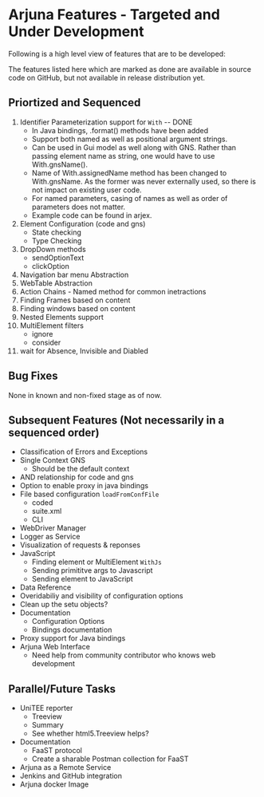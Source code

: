 # Arjuna Features - Targeted and Under Development
Following is a high level view of features that are to be developed:

The features listed here which are marked as done are available in source code on GitHub, but not available in release distribution yet.

## Priortized and Sequenced
1. Identifier Parameterization support for `With` -- DONE
   * In Java bindings, .format() methods have been added
   * Support both named as well as positional argument strings.
   * Can be used in Gui model as well along with GNS. Rather than passing element name as string, one would have to use With.gnsName().
   * Name of With.assignedName method has been changed to With.gnsName. As the former was never externally used, so there is not impact on existing user code.
   * For named parameters, casing of names as well as order of parameters does not matter.
   * Example code can be found in arjex.
2. Element Configuration (code and gns)
    * State checking
    * Type Checking
3. DropDown methods
    * sendOptionText
    * clickOption
4. Navigation bar menu Abstraction
5. WebTable Abstraction
6. Action Chains - Named method for common inetractions
7. Finding Frames based on content
8. Finding windows based on content
9. Nested Elements support
10. MultiElement filters
    * ignore
    * consider
11. wait for Absence, Invisible and Diabled

## Bug Fixes
None in known and non-fixed stage as of now.

## Subsequent Features (Not necessarily in a sequenced order)
* Classification of Errors and Exceptions
* Single Context GNS
    * Should be the default context
* AND relationship for code and gns
* Option to enable proxy in java bindings
* File based configuration `loadFromConfFile`
    * coded 
    * suite.xml
    * CLI
* WebDriver Manager
* Logger as Service
* Visualization of requests & reponses
* JavaScript 
    * Finding element or MultiElement `WithJs`
    * Sending primititve args to Javascript
    * Sending element to JavaScript
* Data Reference
* Overidabiliy and visibility of configuration options
* Clean up the setu objects?
* Documentation
    * Configuration Options
    * Bindings documentation
* Proxy support for Java bindings
* Arjuna Web Interface 
    * Need help from community contributor who knows web development

## Parallel/Future Tasks
* UniTEE reporter
    * Treeview
    * Summary
    * See whether html5.Treeview helps?
* Documentation
    * FaaST protocol
    * Create a sharable Postman collection for FaaST
* Arjuna as a Remote Service
* Jenkins and GitHub integration
* Arjuna docker Image
